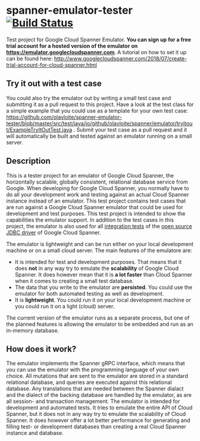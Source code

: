 # spanner-emulator-tester [![Build Status](https://travis-ci.org/olavloite/spanner-emulator-tester.svg?branch=master)](https://travis-ci.org/olavloite/spanner-emulator-tester)

Test project for Google Cloud Spanner Emulator.
**You can sign up for a free trial account for a hosted version of the emulator on https://emulator.googlecloudspanner.com**. A tutorial on how to set it up can be found here: http://www.googlecloudspanner.com/2018/07/create-trial-account-for-cloud-spanner.html

## Try it out with a test case
You could also try the emulator out by writing a small test case and submitting it as a pull request to this project. Have a look at the test class for a simple example that you could use as a template for your own test case: https://github.com/olavloite/spanner-emulator-tester/blob/master/src/test/java/io/github/olavloite/spanner/emulator/tryitout/ExampleTryItOutTest.java . Submit your test case as a pull request and it will automatically be built and tested against an emulator running on a small server.

## Description
This is a tester project for an emulator of Google Cloud Spanner, the horizontally scalable, globally consistent, relational database service from Google. When developing for Google Cloud Spanner, you normally have to do all your development work and testing against an actual Cloud Spanner instance instead of an emulator. This test project contains test cases that are run against a Google Cloud Spanner emulator that could be used for development and test purposes. This test project is intended to show the capabilities the emulator support.
In addition to the test cases in this project, the emulator is also used for all [integration tests](https://github.com/olavloite/spanner-jdbc/tree/master/src/test/java/nl/topicus/jdbc/test/integration) of the [open source JDBC driver](https://github.com/olavloite/spanner-jdbc) of Google Cloud Spanner.

The emulator is lightweight and can be run either on your local development machine or on a small cloud server. The main features of the emulatore are:
* It is intended for test and development purposes. That means that it does **not** in any way try to emulate the **scalability** of Google Cloud Spanner. It does however mean that it is **a lot faster** than Cloud Spanner when it comes to creating a small test database.
* The data that you write to the emulator are **persisted**. You could use the emulator for both automated testing as well as development.
* It is **lightweight**. You could run it on your local development machine or you could run it on a light (cloud) server.

The current version of the emulator runs as a separate process, but one of the planned features is allowing the emulator to be embedded and run as an in-memory database.

## How does it work?
The emulator implements the Spanner gRPC interface, which means that you can use the emulator with the programming language of your own choice. All mutations that are sent to the emulator are stored in a standard relational database, and queries are executed against this relational database. Any translations that are needed between the Spanner dialact and the dialect of the backing database are handled by the emulator, as are all session- and transaction management.
The emulator is intended for development and automated tests. It tries to emulate the entire API of Cloud Spanner, but it does not in any way try to emulate the scalability of Cloud Spanner. It does however offer a lot better performance for generating and filling test- or development databases than creating a real Cloud Spanner instance and database.
